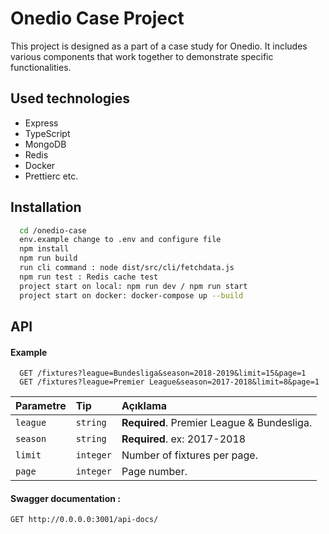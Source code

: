
# Onedio Case Project


This project is designed as a part of a case study for Onedio. It includes various components that work together to demonstrate specific functionalities.




## Used technologies

- Express
- TypeScript
- MongoDB
- Redis
- Docker
- Prettierc etc.

  
## Installation


```bash 
  cd /onedio-case
  env.example change to .env and configure file
  npm install
  npm run build
  run cli command : node dist/src/cli/fetchdata.js
  npm run test : Redis cache test
  project start on local: npm run dev / npm run start
  project start on docker: docker-compose up --build

```

## API 

#### Example

```
  GET /fixtures?league=Bundesliga&season=2018-2019&limit=15&page=1
  GET /fixtures?league=Premier League&season=2017-2018&limit=8&page=1
```

| Parametre | Tip     | Açıklama                |
| :-------- | :------- | :------------------------- |
| `league` | `string` | **Required**. Premier League & Bundesliga. |
| `season` | `string` | **Required**. ex: 2017-2018 |
| `limit` | `integer` |  Number of fixtures per page. |
| `page` | `integer` |  Page number. |

#### Swagger documentation : 
`GET http://0.0.0.0:3001/api-docs/`



  
